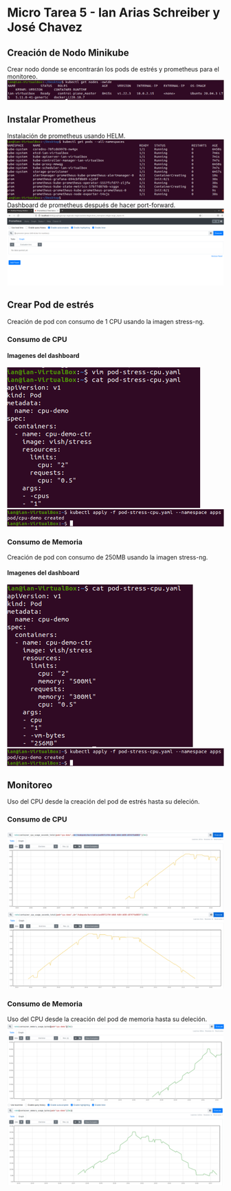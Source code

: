 ﻿
# Micro Tarea 5 - Ian Arias Schreiber y José Chavez
## Creación de Nodo Minikube
Crear nodo donde se encontrarán los pods de estrés y prometheus para el monitoreo.
![Crear nodo](../imagenes/crearNodo.PNG)

## Instalar Prometheus
Instalación de prometheus usando HELM.
![promInstall](../imagenes/prometheusInstall.PNG)
Dashboard de prometheus después de hacer port-forward.
![promDash](../imagenes/promDashboard.PNG)
## Crear Pod de estrés
Creación de pod con consumo de 1 CPU usando la imagen stress-ng.
### Consumo de CPU
#### Imagenes del dashboard
![stress1](../imagenes/creacionStressTest.PNG)
![stress2](../imagenes/creacionStressTest2.PNG)
### Consumo de Memoria
Creación de pod con consumo de 250MB usando la imagen stress-ng.
#### Imagenes del dashboard
![stress3](../imagenes/yamlStress.PNG)
![stress2](../imagenes/creacionStressTest2.PNG)
## Monitoreo
Uso del CPU desde la creación del pod de estrés hasta su deleción.
### Consumo de CPU
![monitor1](../imagenes/monitoreoCPUSube.PNG)
![monitor2](../imagenes/monitoreoCPUBaja.PNG)
### Consumo de Memoria
Uso del CPU desde la creación del pod de memoria hasta su deleción.
![monitor3](../imagenes/memoryConsumptionSube.PNG)
![monitor4](../imagenes/memoryConsumptionBaja.PNG)



